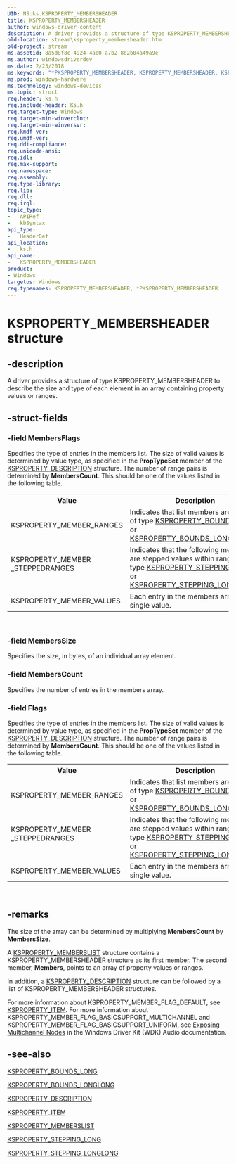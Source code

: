 ```yaml
---
UID: NS:ks.KSPROPERTY_MEMBERSHEADER
title: KSPROPERTY_MEMBERSHEADER
author: windows-driver-content
description: A driver provides a structure of type KSPROPERTY_MEMBERSHEADER to describe the size and type of each element in an array containing property values or ranges.
old-location: stream\ksproperty_membersheader.htm
old-project: stream
ms.assetid: 8a5d8f8c-4924-4ae0-a7b2-8d2b04a49a9e
ms.author: windowsdriverdev
ms.date: 2/23/2018
ms.keywords: "*PKSPROPERTY_MEMBERSHEADER, KSPROPERTY_MEMBERSHEADER, KSPROPERTY_MEMBERSHEADER structure [Streaming Media Devices], PKSPROPERTY_MEMBERSHEADER, PKSPROPERTY_MEMBERSHEADER structure pointer [Streaming Media Devices], ks-struct_d43fb5ec-043b-4378-8bdb-aaf80a616150.xml, ks/KSPROPERTY_MEMBERSHEADER, ks/PKSPROPERTY_MEMBERSHEADER, stream.ksproperty_membersheader"
ms.prod: windows-hardware
ms.technology: windows-devices
ms.topic: struct
req.header: ks.h
req.include-header: Ks.h
req.target-type: Windows
req.target-min-winverclnt: 
req.target-min-winversvr: 
req.kmdf-ver: 
req.umdf-ver: 
req.ddi-compliance: 
req.unicode-ansi: 
req.idl: 
req.max-support: 
req.namespace: 
req.assembly: 
req.type-library: 
req.lib: 
req.dll: 
req.irql: 
topic_type:
-	APIRef
-	kbSyntax
api_type:
-	HeaderDef
api_location:
-	ks.h
api_name:
-	KSPROPERTY_MEMBERSHEADER
product:
- Windows
targetos: Windows
req.typenames: KSPROPERTY_MEMBERSHEADER, *PKSPROPERTY_MEMBERSHEADER
---
```


# KSPROPERTY_MEMBERSHEADER structure


## -description


A driver provides a structure of type KSPROPERTY_MEMBERSHEADER to describe the size and type of each element in an array containing property values or ranges.


## -struct-fields




### -field MembersFlags

Specifies the type of entries in the members list. The size of valid values is determined by value type, as specified in the <b>PropTypeSet</b> member of the <a href="https://msdn.microsoft.com/library/windows/hardware/ff565132">KSPROPERTY_DESCRIPTION</a> structure. The number of range pairs is determined by <b>MembersCount</b>. This should be one of the values listed in the following table.

<table>
<tr>
<th>Value</th>
<th>Description</th>
</tr>
<tr>
<td>
KSPROPERTY_MEMBER_RANGES

</td>
<td>
Indicates that list members are ranges, of type <a href="https://msdn.microsoft.com/library/windows/hardware/ff564394">KSPROPERTY_BOUNDS_LONG</a> or <a href="https://msdn.microsoft.com/library/windows/hardware/ff564395">KSPROPERTY_BOUNDS_LONGLONG</a>.

</td>
</tr>
<tr>
<td>

<dl>
<dt>KSPROPERTY_MEMBER</dt>
<dt>_STEPPEDRANGES</dt>
</dl>


</td>
<td>
Indicates that the following members are stepped values within ranges, of type <a href="https://msdn.microsoft.com/library/windows/hardware/dn936838">KSPROPERTY_STEPPING_LONG</a> or <a href="https://msdn.microsoft.com/library/windows/hardware/dn936841">KSPROPERTY_STEPPING_LONGLONG</a>..

</td>
</tr>
<tr>
<td>
KSPROPERTY_MEMBER_VALUES

</td>
<td>
Each entry in the members array is a single value.

</td>
</tr>
</table>
 


### -field MembersSize

Specifies the size, in bytes, of an individual array element.


### -field MembersCount

Specifies the number of entries in the members array.


### -field Flags

Specifies the type of entries in the members list. The size of valid values is determined by value type, as specified in the <b>PropTypeSet</b> member of the <a href="https://msdn.microsoft.com/library/windows/hardware/ff565132">KSPROPERTY_DESCRIPTION</a> structure. The number of range pairs is determined by <b>MembersCount</b>. This should be one of the values listed in the following table.

<table>
<tr>
<th>Value</th>
<th>Description</th>
</tr>
<tr>
<td>
KSPROPERTY_MEMBER_RANGES

</td>
<td>
Indicates that list members are ranges, of type <a href="https://msdn.microsoft.com/library/windows/hardware/ff564394">KSPROPERTY_BOUNDS_LONG</a> or <a href="https://msdn.microsoft.com/library/windows/hardware/ff564395">KSPROPERTY_BOUNDS_LONGLONG</a>.

</td>
</tr>
<tr>
<td>

<dl>
<dt>KSPROPERTY_MEMBER</dt>
<dt>_STEPPEDRANGES</dt>
</dl>


</td>
<td>
Indicates that the following members are stepped values within ranges, of type <a href="https://msdn.microsoft.com/library/windows/hardware/dn936838">KSPROPERTY_STEPPING_LONG</a> or <a href="https://msdn.microsoft.com/library/windows/hardware/dn936841">KSPROPERTY_STEPPING_LONGLONG</a>..

</td>
</tr>
<tr>
<td>
KSPROPERTY_MEMBER_VALUES

</td>
<td>
Each entry in the members array is a single value.

</td>
</tr>
</table>
 


## -remarks



The size of the array can be determined by multiplying <b>MembersCount</b> by <b>MembersSize</b>.

A <a href="https://msdn.microsoft.com/library/windows/hardware/ff565190">KSPROPERTY_MEMBERSLIST</a> structure contains a KSPROPERTY_MEMBERSHEADER structure as its first member. The second member, <b>Members</b>, points to an array of property values or ranges.

In addition, a <a href="https://msdn.microsoft.com/library/windows/hardware/ff565132">KSPROPERTY_DESCRIPTION</a> structure can be followed by a list of KSPROPERTY_MEMBERSHEADER structures.

For more information about KSPROPERTY_MEMBER_FLAG_DEFAULT, see <a href="https://msdn.microsoft.com/library/windows/hardware/ff565176">KSPROPERTY_ITEM</a>. For more information about KSPROPERTY_MEMBER_FLAG_BASICSUPPORT_MULTICHANNEL and KSPROPERTY_MEMBER_FLAG_BASICSUPPORT_UNIFORM, see <a href="https://msdn.microsoft.com/48ee3b33-fb97-4e71-bf6f-5dbdb76aa7f8">Exposing Multichannel Nodes</a> in the Windows Driver Kit (WDK) Audio documentation. 




## -see-also




<a href="https://msdn.microsoft.com/library/windows/hardware/ff564394">KSPROPERTY_BOUNDS_LONG</a>



<a href="https://msdn.microsoft.com/library/windows/hardware/ff564395">KSPROPERTY_BOUNDS_LONGLONG</a>



<a href="https://msdn.microsoft.com/library/windows/hardware/ff565132">KSPROPERTY_DESCRIPTION</a>



<a href="https://msdn.microsoft.com/library/windows/hardware/ff565176">KSPROPERTY_ITEM</a>



<a href="https://msdn.microsoft.com/library/windows/hardware/ff565190">KSPROPERTY_MEMBERSLIST</a>



<a href="https://msdn.microsoft.com/library/windows/hardware/dn936838">KSPROPERTY_STEPPING_LONG</a>



<a href="https://msdn.microsoft.com/library/windows/hardware/dn936841">KSPROPERTY_STEPPING_LONGLONG</a>
 

 

